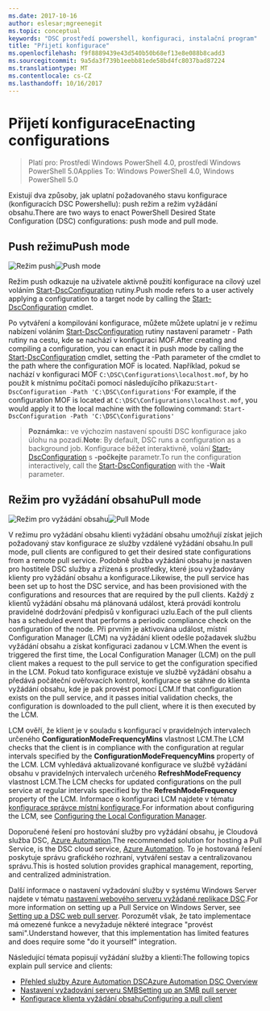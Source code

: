 ```yaml
---
ms.date: 2017-10-16
author: eslesar;mgreenegit
ms.topic: conceptual
keywords: "DSC prostředí powershell, konfiguraci, instalační program"
title: "Přijetí konfigurace"
ms.openlocfilehash: f9f8889439e43d540b50b68ef13e8e088b8cadd3
ms.sourcegitcommit: 9a5da3f739b1eebb81ede58bd4fc8037bad87224
ms.translationtype: MT
ms.contentlocale: cs-CZ
ms.lasthandoff: 10/16/2017
---
```

# <a name="enacting-configurations"></a><span data-ttu-id="57f44-103">Přijetí konfigurace</span><span class="sxs-lookup"><span data-stu-id="57f44-103">Enacting configurations</span></span>

><span data-ttu-id="57f44-104">Platí pro: Prostředí Windows PowerShell 4.0, prostředí Windows PowerShell 5.0</span><span class="sxs-lookup"><span data-stu-id="57f44-104">Applies To: Windows PowerShell 4.0, Windows PowerShell 5.0</span></span>

<span data-ttu-id="57f44-105">Existují dva způsoby, jak uplatní požadovaného stavu konfigurace (konfiguracích DSC Powershellu): push režim a režim vyžádání obsahu.</span><span class="sxs-lookup"><span data-stu-id="57f44-105">There are two ways to enact PowerShell Desired State Configuration (DSC) configurations: push mode and pull mode.</span></span>

## <a name="push-mode"></a><span data-ttu-id="57f44-106">Push režimu</span><span class="sxs-lookup"><span data-stu-id="57f44-106">Push mode</span></span>

<span data-ttu-id="57f44-107">![Režim push](images/pushModel.png "jak funguje režim push")</span><span class="sxs-lookup"><span data-stu-id="57f44-107">![Push mode](images/pushModel.png "How push mode works")</span></span>

<span data-ttu-id="57f44-108">Režim push odkazuje na uživatele aktivně použití konfigurace na cílový uzel voláním [Start-DscConfiguration](https://technet.microsoft.com/en-us/library/dn521623.aspx) rutiny.</span><span class="sxs-lookup"><span data-stu-id="57f44-108">Push mode refers to a user actively applying a configuration to a target node by calling the [Start-DscConfiguration](https://technet.microsoft.com/en-us/library/dn521623.aspx) cmdlet.</span></span>

<span data-ttu-id="57f44-109">Po vytváření a kompilování konfigurace, můžete můžete uplatní je v režimu nabízení voláním [Start-DscConfiguration](https://technet.microsoft.com/en-us/library/dn521623.aspx) rutiny nastavení parametr - Path rutiny na cestu, kde se nachází v konfiguraci MOF.</span><span class="sxs-lookup"><span data-stu-id="57f44-109">After creating and compiling a configuration, you can enact it in push mode by calling the [Start-DscConfiguration](https://technet.microsoft.com/en-us/library/dn521623.aspx) cmdlet, setting the -Path parameter of the cmdlet to the path where the configuration MOF is located.</span></span>
<span data-ttu-id="57f44-110">Například, pokud se nachází v konfiguraci MOF `C:\DSC\Configurations\localhost.mof`, by ho použít k místnímu počítači pomocí následujícího příkazu:`Start-DscConfiguration -Path 'C:\DSC\Configurations'`</span><span class="sxs-lookup"><span data-stu-id="57f44-110">For example, if the configuration MOF is located at `C:\DSC\Configurations\localhost.mof`, you would apply it to the local machine with the following command: `Start-DscConfiguration -Path 'C:\DSC\Configurations'`</span></span>

> <span data-ttu-id="57f44-111">__Poznámka:__: ve výchozím nastavení spouští DSC konfigurace jako úlohu na pozadí.</span><span class="sxs-lookup"><span data-stu-id="57f44-111">__Note__: By default, DSC runs a configuration as a background job.</span></span> <span data-ttu-id="57f44-112">Konfigurace běžet interaktivně, volání [Start-DscConfiguration](https://technet.microsoft.com/library/dn521623.aspx) s __-počkejte__ parametr.</span><span class="sxs-lookup"><span data-stu-id="57f44-112">To run the configuration interactively, call the [Start-DscConfiguration](https://technet.microsoft.com/library/dn521623.aspx) with the __-Wait__ parameter.</span></span>

## <a name="pull-mode"></a><span data-ttu-id="57f44-113">Režim pro vyžádání obsahu</span><span class="sxs-lookup"><span data-stu-id="57f44-113">Pull mode</span></span>

<span data-ttu-id="57f44-114">![Režim pro vyžádání obsahu](images/pullModel.png "vyžádané funguje režim")</span><span class="sxs-lookup"><span data-stu-id="57f44-114">![Pull Mode](images/pullModel.png "How pull mode works")</span></span>

<span data-ttu-id="57f44-115">V režimu pro vyžádání obsahu klienti vyžádání obsahu umožňují získat jejich požadovaný stav konfigurace ze služby vzdálené vyžádání obsahu.</span><span class="sxs-lookup"><span data-stu-id="57f44-115">In pull mode, pull clients are configured to get their desired state configurations from a remote pull service.</span></span>
<span data-ttu-id="57f44-116">Podobně služba vyžádání obsahu je nastaven pro hostitele DSC služby a zřízená s prostředky, které jsou vyžadovány klienty pro vyžádání obsahu a konfigurace.</span><span class="sxs-lookup"><span data-stu-id="57f44-116">Likewise, the pull service has been set up to host the DSC service, and has been provisioned with the configurations and resources that are required by the pull clients.</span></span>
<span data-ttu-id="57f44-117">Každý z klientů vyžádání obsahu má plánovaná událost, která provádí kontrolu pravidelné dodržování předpisů v konfiguraci uzlu.</span><span class="sxs-lookup"><span data-stu-id="57f44-117">Each of the pull clients has a scheduled event that performs a periodic compliance check on the configuration of the node.</span></span>
<span data-ttu-id="57f44-118">Při prvním je aktivována událost, místní Configuration Manager (LCM) na vyžádání klient odešle požadavek službu vyžádání obsahu a získat konfiguraci zadanou v LCM.</span><span class="sxs-lookup"><span data-stu-id="57f44-118">When the event is triggered the first time, the Local Configuration Manager (LCM) on the pull client makes a request to the pull service to get the configuration specified in the LCM.</span></span>
<span data-ttu-id="57f44-119">Pokud tato konfigurace existuje ve službě vyžádání obsahu a předává počáteční ověřovacích kontrol, konfigurace se stáhne do klienta vyžádání obsahu, kde je pak provést pomocí LCM.</span><span class="sxs-lookup"><span data-stu-id="57f44-119">If that configuration exists on the pull service, and it passes initial validation checks, the configuration is downloaded to the pull client, where it is then executed by the LCM.</span></span>

<span data-ttu-id="57f44-120">LCM ověří, že klient je v souladu s konfigurací v pravidelných intervalech určeného **ConfigurationModeFrequencyMins** vlastnost LCM.</span><span class="sxs-lookup"><span data-stu-id="57f44-120">The LCM checks that the client is in compliance with the configuration at regular intervals specified by the **ConfigurationModeFrequencyMins** property of the LCM.</span></span>
<span data-ttu-id="57f44-121">LCM vyhledává aktualizované konfigurace ve službě vyžádání obsahu v pravidelných intervalech určeného **RefreshModeFrequency** vlastnost LCM.</span><span class="sxs-lookup"><span data-stu-id="57f44-121">The LCM checks for updated configurations on the pull service at regular intervals specified by the **RefreshModeFrequency** property of the LCM.</span></span>
<span data-ttu-id="57f44-122">Informace o konfiguraci LCM najdete v tématu [konfigurace správce místní konfigurace](metaConfig.md).</span><span class="sxs-lookup"><span data-stu-id="57f44-122">For information about configuring the LCM, see [Configuring the Local Configuration Manager](metaConfig.md).</span></span>

<span data-ttu-id="57f44-123">Doporučené řešení pro hostování služby pro vyžádání obsahu, je Cloudová služba DSC, [Azure Automation](https://azure.microsoft.com/en-us/services/automation/).</span><span class="sxs-lookup"><span data-stu-id="57f44-123">The recommended solution for hosting a Pull Service, is the DSC cloud service, [Azure Automation](https://azure.microsoft.com/en-us/services/automation/).</span></span>
<span data-ttu-id="57f44-124">To je hostovaná řešení poskytuje správu grafického rozhraní, vytváření sestav a centralizovanou správu.</span><span class="sxs-lookup"><span data-stu-id="57f44-124">This is hosted solution provides graphical management, reporting, and centralized administration.</span></span>

<span data-ttu-id="57f44-125">Další informace o nastavení vyžadování služby v systému Windows Server najdete v tématu [nastavení webového serveru vyžádané replikace DSC](pullServer.md).</span><span class="sxs-lookup"><span data-stu-id="57f44-125">For more information on setting up a Pull Service on Windows Server, see [Setting up a DSC web pull server](pullServer.md).</span></span>
<span data-ttu-id="57f44-126">Porozumět však, že tato implementace má omezené funkce a nevyžaduje některé integrace "provést sami".</span><span class="sxs-lookup"><span data-stu-id="57f44-126">Understand however, that this implementation has limited features and does require some "do it yourself" integration.</span></span>

<span data-ttu-id="57f44-127">Následující témata popisují vyžádání služby a klienti:</span><span class="sxs-lookup"><span data-stu-id="57f44-127">The following topics explain pull service and clients:</span></span>

- [<span data-ttu-id="57f44-128">Přehled služby Azure Automation DSC</span><span class="sxs-lookup"><span data-stu-id="57f44-128">Azure Automation DSC Overview</span></span>](https://docs.microsoft.com/en-us/azure/automation/automation-dsc-overview)
- [<span data-ttu-id="57f44-129">Nastavení vyžadování serveru SMB</span><span class="sxs-lookup"><span data-stu-id="57f44-129">Setting up an SMB pull server</span></span>](pullServerSMB.md)
- [<span data-ttu-id="57f44-130">Konfigurace klienta vyžádání obsahu</span><span class="sxs-lookup"><span data-stu-id="57f44-130">Configuring a pull client</span></span>](pullClientConfigID.md)
